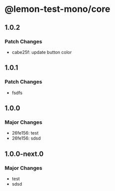 # @lemon-test-mono/core

## 1.0.2

### Patch Changes

- cabe25f: update button color

## 1.0.1

### Patch Changes

- fsdfs

## 1.0.0

### Major Changes

- 26fe156: test
- 26fe156: sdsd

## 1.0.0-next.0

### Major Changes

- test
- sdsd
